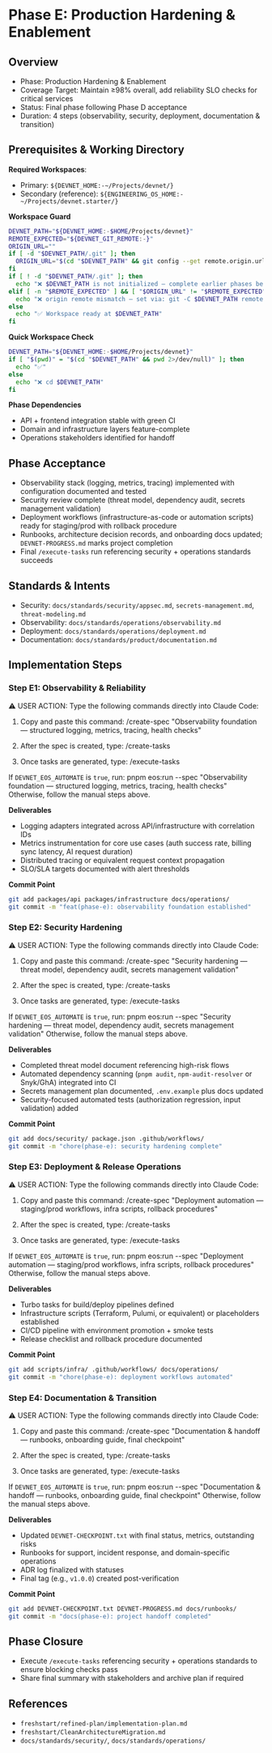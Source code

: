 # Phase E: Production Hardening & Enablement

## Overview

- Phase: Production Hardening & Enablement
- Coverage Target: Maintain ≥98% overall, add reliability SLO checks for critical services
- Status: Final phase following Phase D acceptance
- Duration: 4 steps (observability, security, deployment, documentation & transition)

## Prerequisites & Working Directory

**Required Workspaces**:
- Primary: `${DEVNET_HOME:-~/Projects/devnet/}`
- Secondary (reference): `${ENGINEERING_OS_HOME:-~/Projects/devnet.starter/}`

**Workspace Guard**
```bash
DEVNET_PATH="${DEVNET_HOME:-$HOME/Projects/devnet}"
REMOTE_EXPECTED="${DEVNET_GIT_REMOTE:-}"
ORIGIN_URL=""
if [ -d "$DEVNET_PATH/.git" ]; then
  ORIGIN_URL="$(cd "$DEVNET_PATH" && git config --get remote.origin.url 2>/dev/null)"
fi
if [ ! -d "$DEVNET_PATH/.git" ]; then
  echo "❌ $DEVNET_PATH is not initialized — complete earlier phases before Phase E"
elif [ -n "$REMOTE_EXPECTED" ] && [ "$ORIGIN_URL" != "$REMOTE_EXPECTED" ]; then
  echo "❌ origin remote mismatch — set via: git -C $DEVNET_PATH remote set-url origin $REMOTE_EXPECTED"
else
  echo "✅ Workspace ready at $DEVNET_PATH"
fi
```

**Quick Workspace Check**
```bash
DEVNET_PATH="${DEVNET_HOME:-$HOME/Projects/devnet}"
if [ "$(pwd)" = "$(cd "$DEVNET_PATH" && pwd 2>/dev/null)" ]; then
  echo "✅"
else
  echo "❌ cd $DEVNET_PATH"
fi
```

**Phase Dependencies**
- API + frontend integration stable with green CI
- Domain and infrastructure layers feature-complete
- Operations stakeholders identified for handoff

## Phase Acceptance

- Observability stack (logging, metrics, tracing) implemented with configuration documented and tested
- Security review complete (threat model, dependency audit, secrets management validation)
- Deployment workflows (infrastructure-as-code or automation scripts) ready for staging/prod with rollback procedure
- Runbooks, architecture decision records, and onboarding docs updated; `DEVNET-PROGRESS.md` marks project completion
- Final `/execute-tasks` run referencing security + operations standards succeeds

## Standards & Intents

- Security: `docs/standards/security/appsec.md`, `secrets-management.md`, `threat-modeling.md`
- Observability: `docs/standards/operations/observability.md`
- Deployment: `docs/standards/operations/deployment.md`
- Documentation: `docs/standards/product/documentation.md`

## Implementation Steps

### Step E1: Observability & Reliability

<user-action-required>
⚠️ USER ACTION: Type the following commands directly into Claude Code:

1. Copy and paste this command:
   /create-spec "Observability foundation — structured logging, metrics, tracing, health checks"

2. After the spec is created, type:
   /create-tasks

3. Once tasks are generated, type:
   /execute-tasks

If `DEVNET_EOS_AUTOMATE` is `true`, run:
   pnpm eos:run --spec "Observability foundation — structured logging, metrics, tracing, health checks"
Otherwise, follow the manual steps above.
</user-action-required>

**Deliverables**
- Logging adapters integrated across API/infrastructure with correlation IDs
- Metrics instrumentation for core use cases (auth success rate, billing sync latency, AI request duration)
- Distributed tracing or equivalent request context propagation
- SLO/SLA targets documented with alert thresholds

**Commit Point**
```bash
git add packages/api packages/infrastructure docs/operations/
git commit -m "feat(phase-e): observability foundation established"
```

### Step E2: Security Hardening

<user-action-required>
⚠️ USER ACTION: Type the following commands directly into Claude Code:

1. Copy and paste this command:
   /create-spec "Security hardening — threat model, dependency audit, secrets management validation"

2. After the spec is created, type:
   /create-tasks

3. Once tasks are generated, type:
   /execute-tasks

If `DEVNET_EOS_AUTOMATE` is `true`, run:
   pnpm eos:run --spec "Security hardening — threat model, dependency audit, secrets management validation"
Otherwise, follow the manual steps above.
</user-action-required>

**Deliverables**
- Completed threat model document referencing high-risk flows
- Automated dependency scanning (`pnpm audit`, `npm-audit-resolver` or Snyk/GhA) integrated into CI
- Secrets management plan documented, `.env.example` plus docs updated
- Security-focused automated tests (authorization regression, input validation) added

**Commit Point**
```bash
git add docs/security/ package.json .github/workflows/
git commit -m "chore(phase-e): security hardening complete"
```

### Step E3: Deployment & Release Operations

<user-action-required>
⚠️ USER ACTION: Type the following commands directly into Claude Code:

1. Copy and paste this command:
   /create-spec "Deployment automation — staging/prod workflows, infra scripts, rollback procedures"

2. After the spec is created, type:
   /create-tasks

3. Once tasks are generated, type:
   /execute-tasks

If `DEVNET_EOS_AUTOMATE` is `true`, run:
   pnpm eos:run --spec "Deployment automation — staging/prod workflows, infra scripts, rollback procedures"
Otherwise, follow the manual steps above.
</user-action-required>

**Deliverables**
- Turbo tasks for build/deploy pipelines defined
- Infrastructure scripts (Terraform, Pulumi, or equivalent) or placeholders established
- CI/CD pipeline with environment promotion + smoke tests
- Release checklist and rollback procedure documented

**Commit Point**
```bash
git add scripts/infra/ .github/workflows/ docs/operations/
git commit -m "chore(phase-e): deployment workflows automated"
```

### Step E4: Documentation & Transition

<user-action-required>
⚠️ USER ACTION: Type the following commands directly into Claude Code:

1. Copy and paste this command:
   /create-spec "Documentation & handoff — runbooks, onboarding guide, final checkpoint"

2. After the spec is created, type:
   /create-tasks

3. Once tasks are generated, type:
   /execute-tasks

If `DEVNET_EOS_AUTOMATE` is `true`, run:
   pnpm eos:run --spec "Documentation & handoff — runbooks, onboarding guide, final checkpoint"
Otherwise, follow the manual steps above.
</user-action-required>

**Deliverables**
- Updated `DEVNET-CHECKPOINT.txt` with final status, metrics, outstanding risks
- Runbooks for support, incident response, and domain-specific operations
- ADR log finalized with statuses
- Final tag (e.g., `v1.0.0`) created post-verification

**Commit Point**
```bash
git add DEVNET-CHECKPOINT.txt DEVNET-PROGRESS.md docs/runbooks/
git commit -m "docs(phase-e): project handoff completed"
```

## Phase Closure

- Execute `/execute-tasks` referencing security + operations standards to ensure blocking checks pass
- Share final summary with stakeholders and archive plan if required

## References

- `freshstart/refined-plan/implementation-plan.md`
- `freshstart/CleanArchitectureMigration.md`
- `docs/standards/security/`, `docs/standards/operations/`
